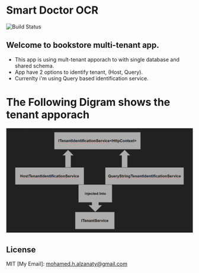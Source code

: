 # Smart Doctor OCR


![Build Status](https://travis-ci.org/joemccann/dillinger.svg?branch=master)

Welcome to bookstore multi-tenant app.
---

* This app is using mult-tenant apporach to with single database and shared schema.
* App have 2 options to identify tenant, (Host, Query).
* Currenlty i'm using Query based identification service.

# The Following Digram shows the tenant apporach

![alt text](https://github.com/M-Alzanati/BookStore/blob/master/service.PNG)


License
----

MIT
 [My Email]: mohamed.h.alzanaty@gmail.com
